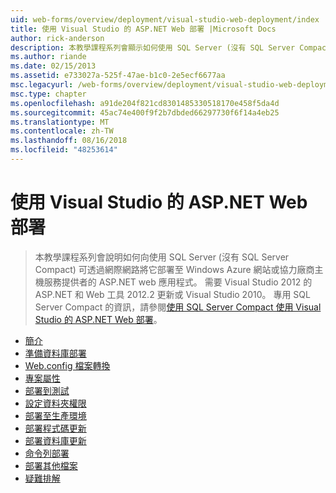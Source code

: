 ```yaml
---
uid: web-forms/overview/deployment/visual-studio-web-deployment/index
title: 使用 Visual Studio 的 ASP.NET Web 部署 |Microsoft Docs
author: rick-anderson
description: 本教學課程系列會顯示如何使用 SQL Server (沒有 SQL Server Compact) 可透過網際網路將它部署為 t 的 ASP.NET web 應用程式...
ms.author: riande
ms.date: 02/15/2013
ms.assetid: e733027a-525f-47ae-b1c0-2e5ecf6677aa
msc.legacyurl: /web-forms/overview/deployment/visual-studio-web-deployment
msc.type: chapter
ms.openlocfilehash: a91de204f821cd8301485330518170e458f5da4d
ms.sourcegitcommit: 45ac74e400f9f2b7dbded66297730f6f14a4eb25
ms.translationtype: MT
ms.contentlocale: zh-TW
ms.lasthandoff: 08/16/2018
ms.locfileid: "48253614"
---
```

<a name="aspnet-web-deployment-using-visual-studio"></a>使用 Visual Studio 的 ASP.NET Web 部署
====================
> 本教學課程系列會說明如何向使用 SQL Server (沒有 SQL Server Compact) 可透過網際網路將它部署至 Windows Azure 網站或協力廠商主機服務提供者的 ASP.NET web 應用程式。 需要 Visual Studio 2012 的 ASP.NET 和 Web 工具 2012.2 更新或 Visual Studio 2010。 專用 SQL Server Compact 的資訊，請參閱[使用 SQL Server Compact 使用 Visual Studio 的 ASP.NET Web 部署](../../older-versions-getting-started/deployment-to-a-hosting-provider/deployment-to-a-hosting-provider-introduction-1-of-12.md)。


- [簡介](introduction.md)
- [準備資料庫部署](preparing-databases.md)
- [Web.config 檔案轉換](web-config-transformations.md)
- [專案屬性](project-properties.md)
- [部署到測試](deploying-to-iis.md)
- [設定資料夾權限](setting-folder-permissions.md)
- [部署至生產環境](deploying-to-production.md)
- [部署程式碼更新](deploying-a-code-update.md)
- [部署資料庫更新](deploying-a-database-update.md)
- [命令列部署](command-line-deployment.md)
- [部署其他檔案](deploying-extra-files.md)
- [疑難排解](troubleshooting.md)
